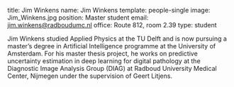 title: Jim Winkens
name: Jim Winkens
template: people-single
image: Jim_Winkens.jpg
position: Master student
email: jim.winkens@radboudumc.nl
office: Route 812, room 2.39
type: student

Jim Winkens studied Applied Physics at the TU Delft and is now pursuing a master’s degree in Artificial Intelligence programme at the University of Amsterdam. For his master thesis project, he works on predictive uncertainty estimation in deep learning for digital pathology at the Diagnostic Image Analysis Group (DIAG) at Radboud University Medical Center, Nijmegen under the supervision of Geert Litjens.
